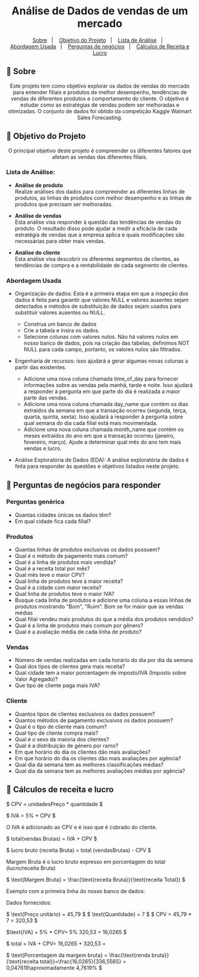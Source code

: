 <h1 align="center"> Análise de Dados de vendas de um mercado </h1>

<p align="center">
  <a href="#-sobre">Sobre</a>&nbsp;&nbsp;&nbsp;|&nbsp;&nbsp;&nbsp;
  <a href="#-objetivo-do-projeto">Objetivo do Projeto</a>&nbsp;&nbsp;&nbsp;|&nbsp;&nbsp;&nbsp;
  <a href="#lista-de-análise">Lista de Análise</a>&nbsp;&nbsp;&nbsp;|&nbsp;&nbsp;&nbsp;<br>
  <a href="#abordagem-usada">Abordagem Usada</a>&nbsp;&nbsp;&nbsp;|&nbsp;&nbsp;&nbsp;
  <a href="#-perguntas-de-negócios-para-responder">Perguntas de negócios</a>&nbsp;&nbsp;&nbsp;|&nbsp;&nbsp;&nbsp;
  <a href="#-cálculos-de-receita-e-lucro">Cálculos de Receita e Lucro</a>
</p>

## 🚀 Sobre

<p align="center">
Este projeto tem como objetivo explorar os dados de vendas do mercado para entender filiais e produtos de melhor desempenho, tendências de vendas de diferentes produtos e comportamento do cliente. O objetivo é estudar como as estratégias de vendas podem ser melhoradas e otimizadas. O conjunto de dados foi obtido da competição Kaggle Walmart Sales Forecasting.
</p>

## 🚀 Objetivo do Projeto

<p align="center">
O principal objetivo deste projeto é compreender os diferentes fatores que afetam as vendas das diferentes filiais.
</p>

### Lista de Análise:

- **Análise de produto** <br>
Realize análises dos dados para compreender as diferentes linhas de produtos, as linhas de produtos com melhor desempenho e as linhas de produtos que precisam ser melhoradas.

- **Análise de vendas** <br>
Esta análise visa responder à questão das tendências de vendas do produto. O resultado disso pode ajudar a medir a eficácia de cada estratégia de vendas que a empresa aplica e quais modificações são necessárias para obter mais vendas.

- **Análise do cliente** <br>
Esta análise visa descobrir os diferentes segmentos de clientes, as tendências de compra e a rentabilidade de cada segmento de clientes.

### Abordagem Usada
- Organização de dados: Esta é a primeira etapa em que a inspeção dos dados é feita para garantir que valores NULL e valores ausentes sejam detectados e métodos de substituição de dados sejam usados ​​para substituir valores ausentes ou NULL.<br>

    - Construa um banco de dados 
    - Crie a tabela e insira os dados.
    - Selecione colunas com valores nulos. Não há valores nulos em nosso banco de dados, pois na criação das tabelas, definimos NOT NULL para cada campo, portanto, os valores nulos são filtrados.

- Engenharia de recursos: isso ajudará a gerar algumas novas colunas a partir das existentes.

    - Adicione uma nova coluna chamada time_of_day para fornecer informações sobre as vendas pela manhã, tarde e noite. Isso ajudará a responder à pergunta em que parte do dia é realizada a maior parte das vendas.
    - Adicione uma nova coluna chamada day_name que contém os dias extraídos da semana em que a transação ocorreu (segunda, terça, quarta, quinta, sexta). Isso ajudará a responder à pergunta sobre qual semana do dia cada filial está mais movimentada.
    - Adicione uma nova coluna chamada month_name que contém os meses extraídos do ano em que a transação ocorreu (janeiro, fevereiro, março). Ajude a determinar qual mês do ano tem mais vendas e lucro.

- Análise Exploratória de Dados (EDA): A análise exploratória de dados é feita para responder às questões e objetivos listados neste projeto.<br>


## 🚀 Perguntas de negócios para responder

### Perguntas genérica
- Quantas cidades únicas os dados têm?
- Em qual cidade fica cada filial?

### Produtos
- Quantas linhas de produtos exclusivas os dados possuem?
- Qual é o método de pagamento mais comum?
- Qual é a linha de produtos mais vendida?
- Qual é a receita total por mês?
- Qual mês teve o maior CPV?
- Qual linha de produtos teve a maior receita?
- Qual é a cidade com maior receita?
- Qual linha de produtos teve o maior IVA?
- Busque cada linha de produtos e adicione uma coluna a essas linhas de produtos mostrando "Bom", "Ruim". Bom se for maior que as vendas médias
- Qual filial vendeu mais produtos do que a média dos produtos vendidos?
- Qual é a linha de produtos mais comum por gênero?
- Qual é a avaliação média de cada linha de produto?

### Vendas
- Número de vendas realizadas em cada horário do dia por dia da semana
- Qual dos tipos de clientes gera mais receita?
- Qual cidade tem a maior porcentagem de imposto/IVA (Imposto sobre Valor Agregado)?
- Que tipo de cliente paga mais IVA?

### Cliente

- Quantos tipos de clientes exclusivos os dados possuem?
- Quantos métodos de pagamento exclusivos os dados possuem?
- Qual é o tipo de cliente mais comum?
- Qual tipo de cliente compra mais?
- Qual é o sexo da maioria dos clientes?
- Qual é a distribuição de género por ramo?
- Em que horário do dia os clientes dão mais avaliações?
- Em que horário do dia os clientes dão mais avaliações por agência?
- Qual dia da semana tem as melhores classificações médias?
- Qual dia da semana tem as melhores avaliações médias por agência?

## 🚀 Cálculos de receita e lucro
$ CPV = unidadesPreço * quantidade $

$ IVA = 5% * CPV $

O IVA é adicionado ao CPV e é isso que é cobrado do cliente.

$ total(vendas Brutas) = ​​IVA + CPV $

$ lucro bruto (receita Bruta) = total (vendasBrutas) - CPV $

Margem Bruta é o lucro bruto expresso em porcentagem do total (lucro/receita Bruta)

$ \text{Margem Bruta} = \frac{\text{receita Bruta}}{\text{receita Total}} $

Exemplo com a primeira linha do nosso banco de dados:

Dados fornecidos:

$ \text{Preço unitário} = 45,79 $
$ \text{Quantidade} = 7 $
$ CPV = 45,79 * 7 = 320,53 $

$\text{IVA} = 5% * CPV\= 5% 320,53 = 16,0265 $

$ total = IVA + CPV\= 16,0265 + 320,53 = 

$ \text{Porcentagem da margem bruta} = \frac{\text{renda bruta}}{\text{receita total}}\=\frac{16,0265}{336,5565} = 0,047619\\aproximadamente 4,7619% $









